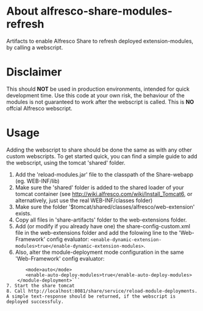 About alfresco-share-modules-refresh
==============================

Artifacts to enable Alfresco Share to refresh deployed extension-modules, by calling a webscript.


Disclaimer
=============
This should **NOT** be used in production environments, intended for quick development time. Use this code at your own risk, the behaviour of the modules is not guaranteed
to work after the webscript is called. This is **NO** offcial Alfresco webscript.


Usage
=========
Adding the webscript to share should be done the same as with any other custom webscripts. To get started quick, you can find a 
simple guide to add the webscript, using the tomcat 'shared' folder.

1. Add the 'reload-modules.jar' file to the classpath of the Share-webapp (eg. WEB-INF/lib)
2. Make sure the 'shared' folder is added to the shared loader of your tomcat container (see http://wiki.alfresco.com/wiki/Install_Tomcat6, or alternatively, just use the real WEB-INF/classes folder)
3. Make sure the folder '$tomcat/shared/classes/alfresco/web-extension' exists.
4. Copy all files in 'share-artifacts' folder to the web-extensions folder.
5. Add (or modify if you already have one) the share-config-custom.xml file in the web-extensions folder and add the folowing line to the 'Web-Framework' config evaluator: ```<enable-dynamic-extension-modules>true</enable-dynamic-extension-modules>```.
6. Also, alter the module-deployment mode configuration in the same 'Web-Framework' config evaluator: 
```    <module-deployment>
       <mode>auto</mode>
       <enable-auto-deploy-modules>true</enable-auto-deploy-modules>
    </module-deployment>```
7. Start the share tomcat
8. Call http://localhost:8081/share/service/reload-module-deployments. A simple text-response should be returned, if the webscript is deployed successfuly.
